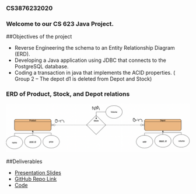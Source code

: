 ### CS3876232020
### Welcome to our CS 623 Java Project.

##Objectives of the project

* Reverse Engineering the schema to an Entity Relationship Diagram (ERD).
* Developing a Java application using JDBC that connects to the PostgreSQL database.
* Coding a transaction in java that implements the ACID properties. ( Group 2 – The depot d1 is deleted from Depot and Stock)

### ERD of Product, Stock, and Depot relations
![ERD of Product, Stock, Depot relations](ERD.png)  

##Deliverables

* [Presentation Slides](https://docs.google.com/presentation/d/11QnvCmhk8FiNOp9CRXfIyAlhApet7oEmFFlo6x6ZZAo/edit#slide=id.p)
* [GitHub Repo Link](https://github.com/bhattavi/CS3876232020)
* [Code](https://github.com/bhattavi/CS3876232020/blob/master/javasql/src/javasql/SqlAcid.java)
